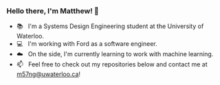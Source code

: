### Hello there, I'm Matthew! 🤠

- 📚&nbsp;&nbsp;&nbsp;I'm a Systems Design Engineering student at the University of Waterloo.
- 💻&nbsp;&nbsp;&nbsp;I'm working with Ford as a software engineer.
- ☁️&nbsp;&nbsp;&nbsp;On the side, I'm currently learning to work with machine learning.
- 📫&nbsp;&nbsp;&nbsp;Feel free to check out my repositories below and contact me at m57ng@uwaterloo.ca!
